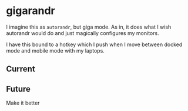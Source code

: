 # gigarandr

I imagine this as `autorandr`, but giga mode.
As in, it does what I wish autorandr would do and just magically
configures my monitors.

I have this bound to a hotkey which I push when I move between
docked mode and mobile mode with my laptops.

## Current

## Future

Make it better
